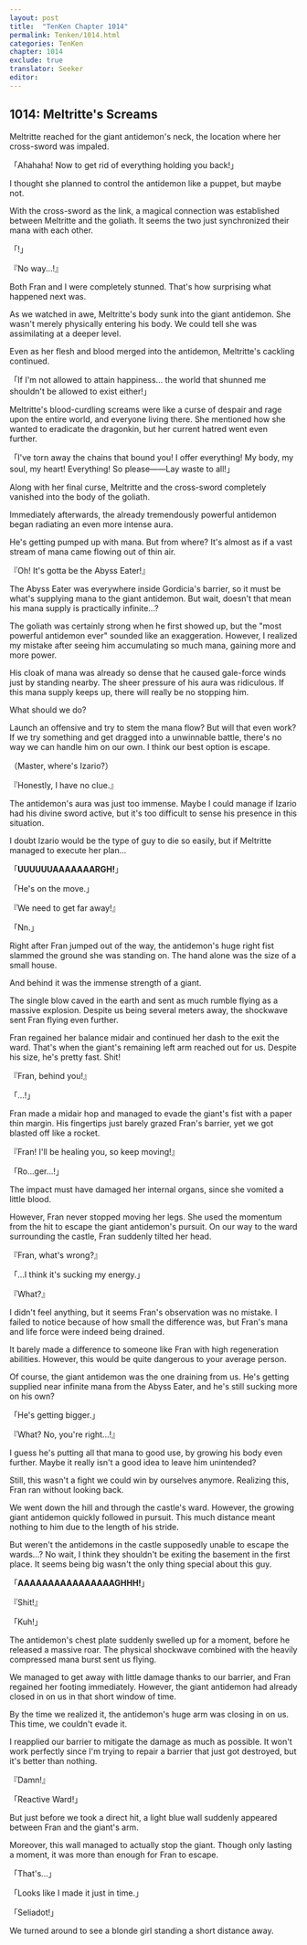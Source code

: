 ```yaml
---
layout: post
title:  "TenKen Chapter 1014"
permalink: Tenken/1014.html
categories: TenKen
chapter: 1014
exclude: true
translator: Seeker
editor: 
---
```

<h2>1014: Meltritte's Screams</h2>

Meltritte reached for the giant antidemon's neck, the location where her cross-sword was impaled.

「Ahahaha! Now to get rid of everything holding you back!」

I thought she planned to control the antidemon like a puppet, but maybe not.

With the cross-sword as the link, a magical connection was established between Meltritte and the goliath. It seems the two just synchronized their mana with each other.

「!」

『No way...!』

Both Fran and I were completely stunned. That's how surprising what happened next was.

As we watched in awe, Meltritte's body sunk into the giant antidemon. She wasn't merely physically entering his body. We could tell she was assimilating at a deeper level.

Even as her flesh and blood merged into the antidemon, Meltritte's cackling continued.

「If I'm not allowed to attain happiness... the world that shunned me shouldn't be allowed to exist either!」

Meltritte's blood-curdling screams were like a curse of despair and rage upon the entire world, and everyone living there. She mentioned how she wanted to eradicate the dragonkin, but her current hatred went even further.

「I've torn away the chains that bound you! I offer everything! My body, my soul, my heart! Everything! So please――Lay waste to all!」

Along with her final curse, Meltritte and the cross-sword completely vanished into the body of the goliath.

Immediately afterwards, the already tremendously powerful antidemon began radiating an even more intense aura.

He's getting pumped up with mana. But from where? It's almost as if a vast stream of mana came flowing out of thin air.

『Oh! It's gotta be the Abyss Eater!』

The Abyss Eater was everywhere inside Gordicia's barrier, so it must be what's supplying mana to the giant antidemon. But wait, doesn't that mean his mana supply is practically infinite...?

The goliath was certainly strong when he first showed up, but the "most powerful antidemon ever" sounded like an exaggeration. However, I realized my mistake after seeing him accumulating so much mana, gaining more and more power.

His cloak of mana was already so dense that he caused gale-force winds just by standing nearby. The sheer pressure of his aura was ridiculous. If this mana supply keeps up, there will really be no stopping him.

What should we do?

Launch an offensive and try to stem the mana flow? But will that even work? If we try something and get dragged into a unwinnable battle, there's no way we can handle him on our own. I think our best option is escape.

（Master, where's Izario?）

『Honestly, I have no clue.』

The antidemon's aura was just too immense. Maybe I could manage if Izario had his divine sword active, but it's too difficult to sense his presence in this situation.

I doubt Izario would be the type of guy to die so easily, but if Meltritte managed to execute her plan...

「**UUUUUUAAAAAAARGH!**」

「He's on the move.」

『We need to get far away!』

「Nn.」

Right after Fran jumped out of the way, the antidemon's huge right fist slammed the ground she was standing on. The hand alone was the size of a small house.

And behind it was the immense strength of a giant.

The single blow caved in the earth and sent as much rumble flying as a massive explosion. Despite us being several meters away, the shockwave sent Fran flying even further.

Fran regained her balance midair and continued her dash to the exit the ward. That's when the giant's remaining left arm reached out for us. Despite his size, he's pretty fast. Shit!

『Fran, behind you!』

「...!」

Fran made a midair hop and managed to evade the giant's fist with a paper thin margin. His fingertips just barely grazed Fran's barrier, yet we got blasted off like a rocket.

『Fran! I'll be healing you, so keep moving!』

「Ro...ger...!」

The impact must have damaged her internal organs, since she vomited a little blood.

However, Fran never stopped moving her legs. She used the momentum from the hit to escape the giant antidemon's pursuit. On our way to the ward surrounding the castle, Fran suddenly tilted her head.

『Fran, what's wrong?』

「...I think it's sucking my energy.」

『What?』

I didn't feel anything, but it seems Fran's observation was no mistake. I failed to notice because of how small the difference was, but Fran's mana and life force were indeed being drained.

It barely made a difference to someone like Fran with high regeneration abilities. However, this would be quite dangerous to your average person.

Of course, the giant antidemon was the one draining from us. He's getting supplied near infinite mana from the Abyss Eater, and he's still sucking more on his own?

「He's getting bigger.」

『What? No, you're right...!』

I guess he's putting all that mana to good use, by growing his body even further. Maybe it really isn't a good idea to leave him unintended?

Still, this wasn't a fight we could win by ourselves anymore. Realizing this, Fran ran without looking back.

We went down the hill and through the castle's ward. However, the growing giant antidemon quickly followed in pursuit. This much distance meant nothing to him due to the length of his stride.

But weren't the antidemons in the castle supposedly unable to escape the wards...? No wait, I think they shouldn't be exiting the basement in the first place. It seems being big wasn't the only thing special about this guy.

「**AAAAAAAAAAAAAAAAGHHH!**」

『Shit!』

「Kuh!」

The antidemon's chest plate suddenly swelled up for a moment, before he released a massive roar. The physical shockwave combined with the heavily compressed mana burst sent us flying.

We managed to get away with little damage thanks to our barrier, and Fran regained her footing immediately. However, the giant antidemon had already closed in on us in that short window of time.

By the time we realized it, the antidemon's huge arm was closing in on us. This time, we couldn't evade it.

I reapplied our barrier to mitigate the damage as much as possible. It won't work perfectly since I'm trying to repair a barrier that just got destroyed, but it's better than nothing.

『Damn!』

「Reactive Ward!」

But just before we took a direct hit, a light blue wall suddenly appeared between Fran and the giant's arm.

Moreover, this wall managed to actually stop the giant. Though only lasting a moment, it was more than enough for Fran to escape.

「That's...」

「Looks like I made it just in time.」

「Seliadot!」

We turned around to see a blonde girl standing a short distance away.


